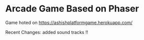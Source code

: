 # Arcade Game Based on Phaser
Game hoted on https://ashishplatformgame.herokuapp.com/

Recent Changes:
added sound tracks !!
